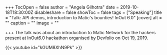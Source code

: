 +++
TocOpen = false
author = "Angela Gilhotra"
date = 2019-10-18T18:30:00Z
disableshare = false
showToc = false
tags = ["Speaking"]
title = "Talk: API demos, introduction to Matic's bounties! InOut 6.0"
[cover]
alt = ""
caption = ""
image = ""

+++
The talk was about an introduction to Matic Network for the hackers present at InOut6.0 hackathon organised by Devfolio on Oct 19, 2019.

{{< youtube id="kGUM8XhN9Pk" >}}